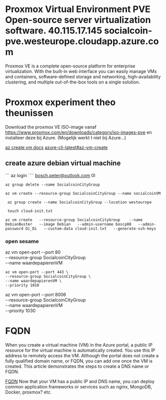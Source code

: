 # Proxmox Virtual Environment PVE  Open-source server virtualization software. 40.115.17.145 socialcoin-pve.westeurope.cloudapp.azure.com

Proxmox VE is a complete open-source platform for enterprise virtualization. With the built-in web interface you can easily manage VMs and containers, software-defined storage and networking, high-availability clustering, and multiple out-of-the-box tools on a single solution.


# Proxmox experiment  theo theunissen

Download the proxmox VE ISO-image vanaf https://www.proxmox.com/en/downloads/category/iso-images-pve 
en installeer deze bij Azure. (Mogelijk werkt t niet bij Azure…)

[az create vm docs](https://docs.microsoft.com/en-us/cli/azure/vm?view=azure-cli-latest)
[azure-cli-latest#az-vm-create](https://docs.microsoft.com/en-us/cli/azure/vm?view=azure-cli-latest#az-vm-create)

## create azure debian virtual machine
``` az login ````  bosch.peter@outlook.com 0l

```` az group delete --name SocialcoinCityGroup ````

```` az vm create --resource-group SocialcoinCityGroup --name socialcoinVM ````

```` az group create --name SocialcoinCityGroup --location westeurope````

```` touch cloud-init.txt````

````az vm create   --resource-group SocialcoinCityGroup    --name  DebianBuster   --image Debian   --admin-username boscp08   --admin-password Di_Di   --custom-data cloud-init.txt   --generate-ssh-keys````


### open sesame

 az vm open-port --port 80 \
    --resource-group SocialcoinCityGroup \
    --name waardepapierenVM
    
    az vm open-port --port 443 \
    --resource-group SocialcoinCityGroup \
    --name waardepapierenVM \
    --priority 1010


az vm open-port --port 8006 \
    --resource-group SocialcoinCityGroup \
    --name waardepapierenVM \
    --priority 1030


# FQDN
When you create a virtual machine (VM) in the Azure portal, a public IP resource for the virtual machine is automatically created. You use this IP address to remotely access the VM. Although the portal does not create a fully qualified domain name, or FQDN, you can add one once the VM is created. This article demonstrates the steps to create a DNS name or FQDN.

[FQDN](https://docs.microsoft.com/en-us/azure/virtual-machines/linux/portal-create-fqdn)
Now that your VM has a public IP and DNS name, you can deploy common application frameworks or services such as nginx, MongoDB, Docker, proxmox? etc.

